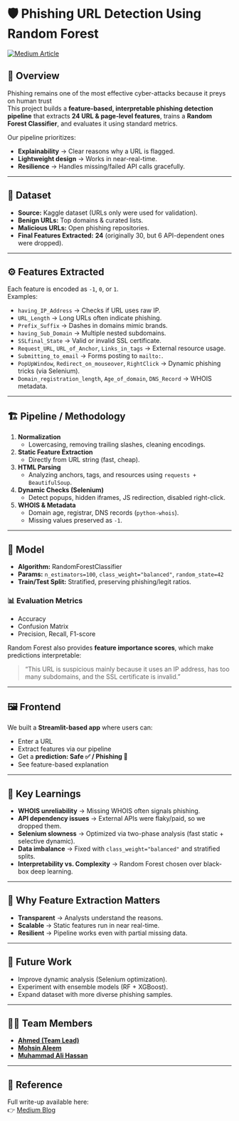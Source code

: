 # 🛡️ Phishing URL Detection Using Random Forest

[![Medium Article](https://img.shields.io/badge/Read-Medium-green)](https://medium.com/@techwithahmedhassan/a-feature-based-approach-for-phishing-url-detection-using-random-forest-482cd5f605a1)

## 📌 Overview
Phishing remains one of the most effective cyber-attacks because it preys on human trust  
This project builds a **feature-based, interpretable phishing detection pipeline** that extracts **24 URL & page-level features**, trains a **Random Forest Classifier**, and evaluates it using standard metrics.

Our pipeline prioritizes:
- **Explainability** → Clear reasons why a URL is flagged.
- **Lightweight design** → Works in near-real-time.
- **Resilience** → Handles missing/failed API calls gracefully.

---

## 📂 Dataset
- **Source:** Kaggle dataset (URLs only were used for validation).  
- **Benign URLs:** Top domains & curated lists.  
- **Malicious URLs:** Open phishing repositories.  
- **Final Features Extracted:** **24** (originally 30, but 6 API-dependent ones were dropped).

---

## ⚙️ Features Extracted
Each feature is encoded as `-1`, `0`, or `1`.  
Examples:

- `having_IP_Address` → Checks if URL uses raw IP.  
- `URL_Length` → Long URLs often indicate phishing.  
- `Prefix_Suffix` → Dashes in domains mimic brands.  
- `having_Sub_Domain` → Multiple nested subdomains.  
- `SSLfinal_State` → Valid or invalid SSL certificate.  
- `Request_URL`, `URL_of_Anchor`, `Links_in_tags` → External resource usage.  
- `Submitting_to_email` → Forms posting to `mailto:`.  
- `PopUpWindow`, `Redirect_on_mouseover`, `RightClick` → Dynamic phishing tricks (via Selenium).  
- `Domain_registration_length`, `Age_of_domain`, `DNS_Record` → WHOIS metadata.  

---

## 🏗️ Pipeline / Methodology
1. **Normalization**
   - Lowercasing, removing trailing slashes, cleaning encodings.  
2. **Static Feature Extraction**
   - Directly from URL string (fast, cheap).  
3. **HTML Parsing**
   - Analyzing anchors, tags, and resources using `requests + BeautifulSoup`.  
4. **Dynamic Checks (Selenium)**
   - Detect popups, hidden iframes, JS redirection, disabled right-click.  
5. **WHOIS & Metadata**
   - Domain age, registrar, DNS records (`python-whois`).  
   - Missing values preserved as `-1`.  

---

## 🧠 Model
- **Algorithm:** RandomForestClassifier  
- **Params:** `n_estimators=100`, `class_weight="balanced"`, `random_state=42`  
- **Train/Test Split:** Stratified, preserving phishing/legit ratios.  

### 📊 Evaluation Metrics
- Accuracy  
- Confusion Matrix  
- Precision, Recall, F1-score  

Random Forest also provides **feature importance scores**, which make predictions interpretable:
> “This URL is suspicious mainly because it uses an IP address, has too many subdomains, and the SSL certificate is invalid.”

---

## 🖼️ Frontend
We built a **Streamlit-based app** where users can:
- Enter a URL
- Extract features via our pipeline
- Get a **prediction: Safe ✅ / Phishing 🚨**
- See feature-based explanation

---

## 🔑 Key Learnings
- **WHOIS unreliability** → Missing WHOIS often signals phishing.  
- **API dependency issues** → External APIs were flaky/paid, so we dropped them.  
- **Selenium slowness** → Optimized via two-phase analysis (fast static + selective dynamic).  
- **Data imbalance** → Fixed with `class_weight="balanced"` and stratified splits.  
- **Interpretability vs. Complexity** → Random Forest chosen over black-box deep learning.  

---

## 📌 Why Feature Extraction Matters
- **Transparent** → Analysts understand the reasons.  
- **Scalable** → Static features run in near real-time.  
- **Resilient** → Pipeline works even with partial missing data.  

---

## 🚀 Future Work
- Improve dynamic analysis (Selenium optimization).  
- Experiment with ensemble models (RF + XGBoost).  
- Expand dataset with more diverse phishing samples.  

---

## 👨‍💻 Team Members
- [**Ahmed (Team Lead)**](https://www.linkedin.com/in/ahmedhassan731/)
- [**Mohsin Aleem**](https://www.linkedin.com/in/m-mohsin-aleem-8a35a8267)
- [**Muhammad Ali Hassan**](https://www.linkedin.com/in/muhammad-ali-hassan-70a416310/)


---

## 📖 Reference
Full write-up available here:  
👉 [Medium Blog](https://medium.com/@techwithahmedhassan/a-feature-based-approach-for-phishing-url-detection-using-random-forest-482cd5f605a1)
